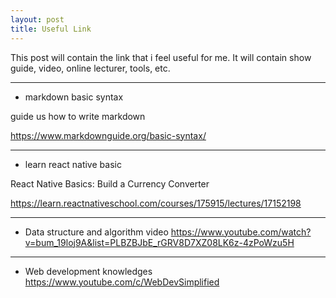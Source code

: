 ```yaml
---
layout: post
title: Useful Link
---
```

This post will contain the link that i feel useful for me. It will contain show guide, video, online lecturer, tools, etc.

---
- markdown basic syntax

guide us how to write markdown

<https://www.markdownguide.org/basic-syntax/>

---
- learn react native basic

React Native Basics: Build a Currency Converter

<https://learn.reactnativeschool.com/courses/175915/lectures/17152198>

---
- Data structure and algorithm video
<https://www.youtube.com/watch?v=bum_19loj9A&list=PLBZBJbE_rGRV8D7XZ08LK6z-4zPoWzu5H>

---
- Web development knowledges
<https://www.youtube.com/c/WebDevSimplified>


